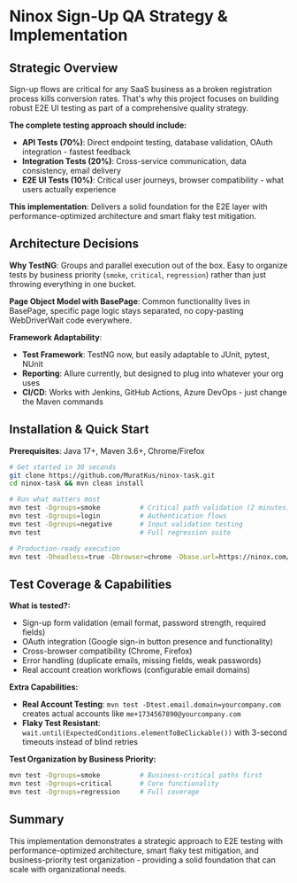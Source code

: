 
# Ninox Sign-Up QA Strategy & Implementation

## Strategic Overview

Sign-up flows are critical for any SaaS business as a broken registration process kills conversion rates. That's why this project focuses on building robust E2E UI testing as part of a comprehensive quality strategy.

**The complete testing approach should include:**

- **API Tests (70%)**: Direct endpoint testing, database validation, OAuth integration - fastest feedback
- **Integration Tests (20%)**: Cross-service communication, data consistency, email delivery  
- **E2E UI Tests (10%)**: Critical user journeys, browser compatibility - what users actually experience

**This implementation**: Delivers a solid foundation for the E2E layer with performance-optimized architecture and smart flaky test mitigation.

## Architecture Decisions

**Why TestNG**: Groups and parallel execution out of the box. Easy to organize tests by business priority (`smoke`, `critical`, `regression`) rather than just throwing everything in one bucket.

**Page Object Model with BasePage**: Common functionality lives in BasePage, specific page logic stays separated, no copy-pasting WebDriverWait code everywhere.

**Framework Adaptability**: 
- **Test Framework**: TestNG now, but easily adaptable to JUnit, pytest, NUnit
- **Reporting**: Allure currently, but designed to plug into whatever your org uses  
- **CI/CD**: Works with Jenkins, GitHub Actions, Azure DevOps - just change the Maven commands


## Installation & Quick Start

**Prerequisites**: Java 17+, Maven 3.6+, Chrome/Firefox

```bash
# Get started in 30 seconds
git clone https://github.com/MuratKus/ninox-task.git
cd ninox-task && mvn clean install

# Run what matters most
mvn test -Dgroups=smoke          # Critical path validation (2 minutes)
mvn test -Dgroups=login          # Authentication flows
mvn test -Dgroups=negative       # Input validation testing
mvn test                         # Full regression suite

# Production-ready execution
mvn test -Dheadless=true -Dbrowser=chrome -Dbase.url=https://ninox.com/en/create-account
```  

## Test Coverage & Capabilities

**What is tested?:**
- Sign-up form validation (email format, password strength, required fields)
- OAuth integration (Google sign-in button presence and functionality)
- Cross-browser compatibility (Chrome, Firefox)
- Error handling (duplicate emails, missing fields, weak passwords)
- Real account creation workflows (configurable email domains)

**Extra Capabilities:**
- **Real Account Testing**: `mvn test -Dtest.email.domain=yourcompany.com` creates actual accounts like `me+1734567890@yourcompany.com` 
- **Flaky Test Resistant**: `wait.until(ExpectedConditions.elementToBeClickable())` with 3-second timeouts instead of blind retries

**Test Organization by Business Priority:**
```bash
mvn test -Dgroups=smoke          # Business-critical paths first
mvn test -Dgroups=critical       # Core functionality  
mvn test -Dgroups=regression     # Full coverage
```

## Summary

This implementation demonstrates a strategic approach to E2E testing with performance-optimized architecture, smart flaky test mitigation, and business-priority test organization - providing a solid foundation that can scale with organizational needs.